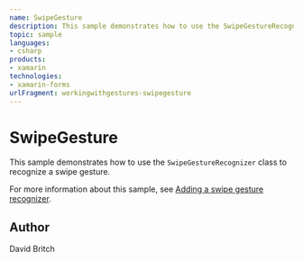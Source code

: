 ```yaml
---
name: SwipeGesture
description: This sample demonstrates how to use the SwipeGestureRecognizer class to recognize a swipe gesture. For more information about this sample, see Adding a swipe gesture recognizer.
topic: sample
languages:
- csharp
products:
- xamarin
technologies:
- xamarin-forms
urlFragment: workingwithgestures-swipegesture
---
```

SwipeGesture
============

This sample demonstrates how to use the `SwipeGestureRecognizer` class to recognize a swipe gesture.

For more information about this sample, see [Adding a swipe gesture recognizer](https://docs.microsoft.com/xamarin/xamarin-forms/app-fundamentals/gestures/swipe).

Author
------

David Britch
